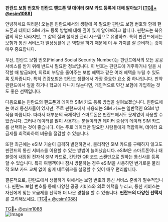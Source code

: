 **핀란드 보험 번호와 핀란드 핸드폰 및 데이터 SIM 카드 등록에 대해 알아보기 [[TG💪+ @esim1088](https://t.me/s/esim1088)]**

안녕하세요 여러분! 오늘은 핀란드에서의 생활에 꼭 필요한 핀란드 보험 번호와 함께 핸드폰과 데이터 SIM 카드 등록 방법에 대해 깊이 있게 알아보려고 합니다. 핀란드는 북유럽의 작은 나라지만, 그 삶의 질과 철저한 관리 시스템으로 유명하죠. 특히 핀란드에서는 보험과 통신 서비스가 일상생활에 큰 역할을 하기 때문에 이 두 가지를 잘 준비하는 것이 매우 중요합니다.

우선, 핀란드 보험 번호(Finland Social Security Number)는 핀란드에서의 모든 공공 서비스를 받기 위해 반드시 필요한 정보입니다. 이 번호는 핀란드에 거주하거나 일을 시작할 때 발급되며, 의료비 부담을 줄여주는 보험 혜택과 같은 여러 혜택을 누릴 수 있도록 도와줍니다. 특히 건강보험은 핀란드 생활에서 가장 중요한 요소 중 하나입니다. 만약 핀란드에서 일을 하거나 학교에 다니지 않는다면, 개인적으로 민간 보험에 가입하는 것도 좋은 선택입니다.

다음으로는 핀란드의 핸드폰과 데이터 SIM 카드 등록 방법을 살펴보겠습니다. 핀란드에는 여러 통신사들이 있지만, 주로 핀란드에서 사용되는 SIM 카드는 일반적인 GSM 방식을 따릅니다. 따라서 대부분의 국제적인 스마트폰은 핀란드에서도 문제없이 사용할 수 있습니다. 그러나 데이터를 많이 사용하는 분들이라면 데이터 중심의 데이터 SIM 카드를 선택하는 것이 좋습니다. 이는 주로 데이터만 필요한 사람들에게 적합하며, 데이터 요금제를 최적화하여 비용을 절감할 수 있습니다.

또한 최근에는 eSIM 기술이 급격히 발전하면서, 물리적인 SIM 카드를 구매하지 않고도 핀란드의 통신 서비스를 이용할 수 있는 방법이 늘어났습니다. eSIM은 스마트폰이나 태블릿에 내장된 전자식 SIM 카드로, 간단한 QR 코드 스캔만으로 원하는 통신사를 등록할 수 있습니다. 특히 여행객이나 잠시 방문하는 경우 eSIM을 사용하면 번거로운 물리적 SIM 카드 교체 없이 쉽게 네트워크를 설정할 수 있어 매우 편리합니다.

결론적으로, 핀란드에서 생활하기 위해서는 보험 번호와 통신 서비스 준비가 필수적입니다. 핀란드 보험 번호를 통해 다양한 공공 서비스와 의료 혜택을 누리고, 통신 서비스는 자신에게 맞는 요금제를 선택해 더 나은 경험을 할 수 있습니다. **핀란드의 다양한 선택지**를 고려해보세요. [[TG💪+ @esim1088](https://t.me/s/esim1088)]

[TG💪+ @esim1088](https://t.me/s/esim1088)  
![Image](https://i.postimg.cc/Y0z9fWf4/image.png)